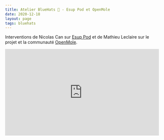```yaml
---
title: Atelier BlueHats 🧢 - Esup Pod et OpenMole
date: 2020-12-18
layout: page
tags: bluehats
---
```


Interventions de Nicolas Can sur [Esup Pod](https://sill.etalab.gouv.fr/fr/software?id=210) et de Mathieu Leclaire sur le projet et la communauté [OpenMole](https://github.com/openmole).

<div style="position:relative;padding-bottom:56.25%;height:0;overflow:hidden;"> <iframe style="width:100%;height:100%;position:absolute;left:0px;top:0px;overflow:hidden" frameborder="0" type="text/html" src="https://www.dailymotion.com/embed/video/x873d6i?autoplay=1" width="100%" height="100%" allowfullscreen allow="autoplay"> </iframe> </div>
